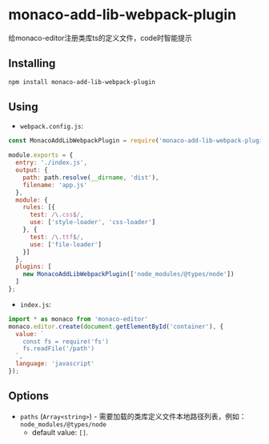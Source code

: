 # monaco-add-lib-webpack-plugin
 给monaco-editor注册类库ts的定义文件，code时智能提示

## Installing
```sh
npm install monaco-add-lib-webpack-plugin
```

## Using
* `webpack.config.js`:
```js
const MonacoAddLibWebpackPlugin = require('monaco-add-lib-webpack-plugin');

module.exports = {
  entry: './index.js',
  output: {
    path: path.resolve(__dirname, 'dist'),
    filename: 'app.js'
  },
  module: {
    rules: [{
      test: /\.css$/,
      use: ['style-loader', 'css-loader']
    }, {
      test: /\.ttf$/,
      use: ['file-loader']
    }]
  },
  plugins: [
    new MonacoAddLibWebpackPlugin(['node_modules/@types/node'])
  ]
};
```

* `index.js`:
```js
import * as monaco from 'monaco-editor'
monaco.editor.create(document.getElementById('container'), {
  value: `
    const fs = require('fs')
    fs.readFile('/path')
  `,
  language: 'javascript'
});
```

## Options

* `paths` (`Array<string>`) - 需要加载的类库定义文件本地路径列表，例如：`node_modules/@types/node`
  * default value: `[]`.